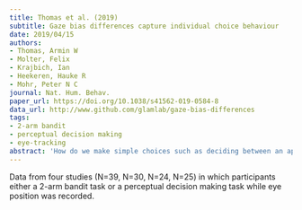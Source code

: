 ```yaml
---
title: Thomas et al. (2019)
subtitle: Gaze bias differences capture individual choice behaviour
date: 2019/04/15
authors:
- Thomas, Armin W
- Molter, Felix
- Krajbich, Ian
- Heekeren, Hauke R
- Mohr, Peter N C
journal: Nat. Hum. Behav.
paper_url: https://doi.org/10.1038/s41562-019-0584-8
data_url: http://www.github.com/glamlab/gaze-bias-differences
tags:
- 2-arm bandit
- perceptual decision making
- eye-tracking
abstract: 'How do we make simple choices such as deciding between an apple and an orange? Recent empirical evidence suggests that choice behaviour and gaze allocation are closely linked at the group level, whereby items looked at longer during the decision-making process are more likely to be chosen. However, it is unclear how variable this gaze bias effect is between individuals. Here we investigate this question across four different simple choice experiments and using a computational model that can be easily applied to individuals. We show that an association between gaze and choice is present for most individuals, but differs considerably in strength. Generally, individuals with a strong association between gaze and choice behaviour are worse at choosing the best item from a choice set compared with individuals with a weak association. Accounting for individuals variability in gaze bias in the model can explain and accurately predict individual differences in choice behaviour.'
---
```


Data from four studies (N=39, N=30, N=24, N=25) in which participants either a 2-arm bandit task or a perceptual decision making task while eye position was recorded.
